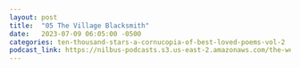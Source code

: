 ```yaml
---
layout: post
title:  "05 The Village Blacksmith"
date:   2023-07-09 06:05:00 -0500
categories: ten-thousand-stars-a-cornucopia-of-best-loved-poems-vol-2
podcast_link: https://nilbus-podcasts.s3.us-east-2.amazonaws.com/the-well-trained-mind/Ten%20Thousand%20Stars%20-%20A%20Cornucopia%20of%20Best-Loved%20Poems,%20Vol%202/05%20The%20Village%20Blacksmith.mp3
---
```

